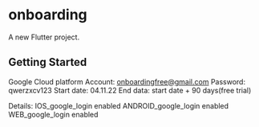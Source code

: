 # onboarding

A new Flutter project.

## Getting Started

Google Cloud platform
Account: onboardingfree@gmail.com
Password: qwerzxcv123
Start date: 04.11.22
End data: start date + 90 days(free trial)

Details: 
IOS_google_login enabled
ANDROID_google_login enabled
WEB_google_login enabled





